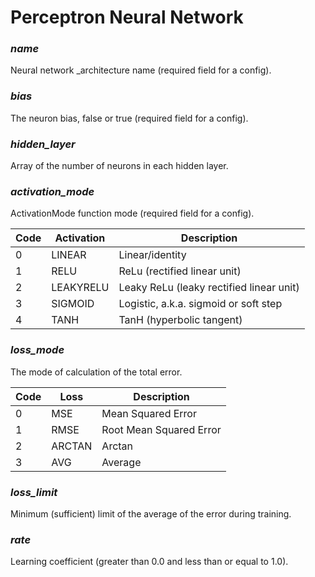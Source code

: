# Perceptron Neural Network

### _name_

Neural network _architecture name (required field for a config).

### _bias_

The neuron bias, false or true (required field for a config).

### _hidden_layer_

Array of the number of neurons in each hidden layer.

### _activation_mode_

ActivationMode function mode (required field for a config).

| Code | Activation | Description                              |
|------|------------|------------------------------------------|
| 0    | LINEAR     | Linear/identity                          |
| 1    | RELU       | ReLu (rectified linear unit)             |
| 2    | LEAKYRELU  | Leaky ReLu (leaky rectified linear unit) |
| 3    | SIGMOID    | Logistic, a.k.a. sigmoid or soft step    |
| 4    | TANH       | TanH (hyperbolic tangent)                |

### _loss_mode_

The mode of calculation of the total error.

| Code | Loss   | Description             |
|------|--------|-------------------------|
| 0    | MSE    | Mean Squared Error      |
| 1    | RMSE   | Root Mean Squared Error |
| 2    | ARCTAN | Arctan                  |
| 3    | AVG    | Average                 |

### _loss_limit_

Minimum (sufficient) limit of the average of the error during training.

### _rate_

Learning coefficient (greater than 0.0 and less than or equal to 1.0).
